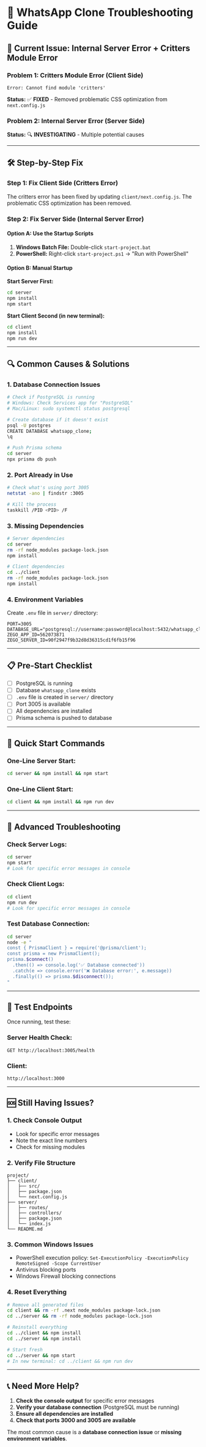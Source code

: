 # 🔧 WhatsApp Clone Troubleshooting Guide

## 🚨 **Current Issue: Internal Server Error + Critters Module Error**

### **Problem 1: Critters Module Error (Client Side)**
```
Error: Cannot find module 'critters'
```
**Status:** ✅ **FIXED** - Removed problematic CSS optimization from `next.config.js`

### **Problem 2: Internal Server Error (Server Side)**
**Status:** 🔍 **INVESTIGATING** - Multiple potential causes

---

## 🛠️ **Step-by-Step Fix**

### **Step 1: Fix Client Side (Critters Error)**
The critters error has been fixed by updating `client/next.config.js`. The problematic CSS optimization has been removed.

### **Step 2: Fix Server Side (Internal Server Error)**

#### **Option A: Use the Startup Scripts**
1. **Windows Batch File:** Double-click `start-project.bat`
2. **PowerShell:** Right-click `start-project.ps1` → "Run with PowerShell"

#### **Option B: Manual Startup**

**Start Server First:**
```bash
cd server
npm install
npm start
```

**Start Client Second (in new terminal):**
```bash
cd client
npm install
npm run dev
```

---

## 🔍 **Common Causes & Solutions**

### **1. Database Connection Issues**
```bash
# Check if PostgreSQL is running
# Windows: Check Services app for "PostgreSQL"
# Mac/Linux: sudo systemctl status postgresql

# Create database if it doesn't exist
psql -U postgres
CREATE DATABASE whatsapp_clone;
\q

# Push Prisma schema
cd server
npx prisma db push
```

### **2. Port Already in Use**
```bash
# Check what's using port 3005
netstat -ano | findstr :3005

# Kill the process
taskkill /PID <PID> /F
```

### **3. Missing Dependencies**
```bash
# Server dependencies
cd server
rm -rf node_modules package-lock.json
npm install

# Client dependencies
cd ../client
rm -rf node_modules package-lock.json
npm install
```

### **4. Environment Variables**
Create `.env` file in `server/` directory:
```env
PORT=3005
DATABASE_URL="postgresql://username:password@localhost:5432/whatsapp_clone"
ZEGO_APP_ID=562073871
ZEGO_SERVER_ID=90f2947f9b32d8d36315cd1f6fb15f96
```

---

## 📋 **Pre-Start Checklist**

- [ ] PostgreSQL is running
- [ ] Database `whatsapp_clone` exists
- [ ] `.env` file is created in `server/` directory
- [ ] Port 3005 is available
- [ ] All dependencies are installed
- [ ] Prisma schema is pushed to database

---

## 🚀 **Quick Start Commands**

### **One-Line Server Start:**
```bash
cd server && npm install && npm start
```

### **One-Line Client Start:**
```bash
cd client && npm install && npm run dev
```

---

## 🔧 **Advanced Troubleshooting**

### **Check Server Logs:**
```bash
cd server
npm start
# Look for specific error messages in console
```

### **Check Client Logs:**
```bash
cd client
npm run dev
# Look for specific error messages in console
```

### **Test Database Connection:**
```bash
cd server
node -e "
const { PrismaClient } = require('@prisma/client');
const prisma = new PrismaClient();
prisma.$connect()
  .then(() => console.log('✅ Database connected'))
  .catch(e => console.error('❌ Database error:', e.message))
  .finally(() => prisma.$disconnect());
"
```

---

## 📱 **Test Endpoints**

Once running, test these:

### **Server Health Check:**
```
GET http://localhost:3005/health
```

### **Client:**
```
http://localhost:3000
```

---

## 🆘 **Still Having Issues?**

### **1. Check Console Output**
- Look for specific error messages
- Note the exact line numbers
- Check for missing modules

### **2. Verify File Structure**
```
project/
├── client/
│   ├── src/
│   ├── package.json
│   └── next.config.js
├── server/
│   ├── routes/
│   ├── controllers/
│   ├── package.json
│   └── index.js
└── README.md
```

### **3. Common Windows Issues**
- PowerShell execution policy: `Set-ExecutionPolicy -ExecutionPolicy RemoteSigned -Scope CurrentUser`
- Antivirus blocking ports
- Windows Firewall blocking connections

### **4. Reset Everything**
```bash
# Remove all generated files
cd client && rm -rf .next node_modules package-lock.json
cd ../server && rm -rf node_modules package-lock.json

# Reinstall everything
cd ../client && npm install
cd ../server && npm install

# Start fresh
cd ../server && npm start
# In new terminal: cd ../client && npm run dev
```

---

## 📞 **Need More Help?**

1. **Check the console output** for specific error messages
2. **Verify your database connection** (PostgreSQL must be running)
3. **Ensure all dependencies are installed**
4. **Check that ports 3000 and 3005 are available**

The most common cause is a **database connection issue** or **missing environment variables**.
